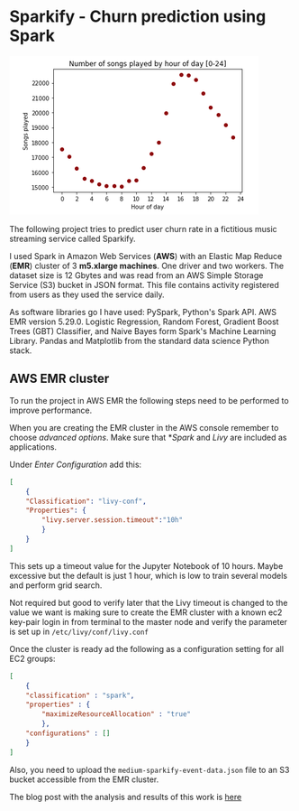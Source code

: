 # Sparkify - Churn prediction using Spark

![alt Churn prediction using Spark](images/Songs_played_by_hour.png)

The following project tries to predict user churn rate in a fictitious music streaming service called Sparkify.

I used Spark in Amazon Web Services (**AWS**) with an Elastic Map Reduce (**EMR**) cluster of 3 **m5.xlarge machines**. One driver and two workers. The dataset size is 12 Gbytes and was read from an AWS Simple Storage Service (S3) bucket in JSON format. This file contains activity registered from users as they used the service daily.

As software libraries go I have used: PySpark, Python's Spark API. AWS EMR version 5.29.0. Logistic Regression, Random Forest, Gradient Boost Trees (GBT) Classifier, and Naive Bayes form Spark's Machine Learning Library. Pandas and Matplotlib from the standard data science Python stack.

## AWS EMR cluster

To run the project in AWS EMR the following steps need to be performed to improve performance.

When you are creating the EMR cluster in the AWS console remember to choose *advanced options*. Make sure that **Spark* and *Livy* are included as applications.

Under *Enter Configuration* add this:

```json
[
    {
    "Classification": "livy-conf",
    "Properties": {
        "livy.server.session.timeout":"10h"
        }
    }
]
```

This sets up a timeout value for the Jupyter Notebook of 10 hours. Maybe excessive but the default is just 1 hour, which is low to train several models and perform grid search.

Not required but good to verify later that the Livy timeout is changed to the value we want is making sure to create the EMR cluster with a known ec2 key-pair login in from terminal to the master node and verify the parameter is set up in `/etc/livy/conf/livy.conf`

Once the cluster is ready ad the following as a configuration setting for all EC2 groups:

```json
[
    {
    "classification" : "spark",
    "properties" : {
        "maximizeResourceAllocation" : "true"
        },
    "configurations" : []
    }
]
```

Also, you need to upload the `medium-sparkify-event-data.json` file to an S3 bucket accessible from the EMR cluster.

The blog post with the analysis and results of this work is [here](https://medium.com/p/d9c2da720bc8/edit)
